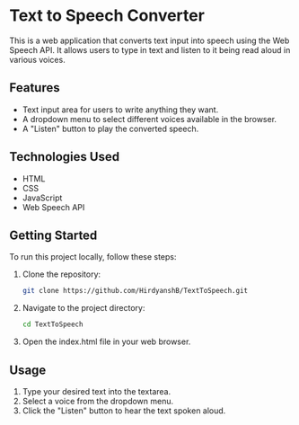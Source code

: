 # Text to Speech Converter

This is a web application that converts text input into speech using the Web Speech API. It allows users to type in text and listen to it being read aloud in various voices.

## Features

- Text input area for users to write anything they want.
- A dropdown menu to select different voices available in the browser.
- A "Listen" button to play the converted speech.

## Technologies Used

- HTML
- CSS
- JavaScript 
- Web Speech API

## Getting Started

To run this project locally, follow these steps:

1. Clone the repository:
   ```bash
   git clone https://github.com/HirdyanshB/TextToSpeech.git
2. Navigate to the project directory:
    ```bash
    cd TextToSpeech
3. Open the index.html file in your web browser.

## Usage
   1. Type your desired text into the textarea.
   2. Select a voice from the dropdown menu.
   3. Click the "Listen" button to hear the text spoken aloud.   
